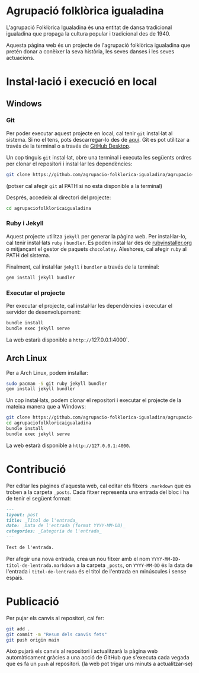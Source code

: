 # Agrupació folklòrica igualadina
L'agrupació Folklòrica Igualadina és una entitat de dansa tradicional igualadina que propaga la cultura popular i tradicional des de 1940.

Aquesta pàgina web és un projecte de l'agrupació folklòrica igualadina que pretén donar a conèixer la seva història, les seves danses i les seves actuacions.

# Instal·lació i execució en local
## Windows
### Git
Per poder executar aquest projecte en local, cal tenir `git` instal·lat al sistema. Si no el tens, pots descarregar-lo des de [aquí](https://git-scm.com/downloads). Git es pot utilitzar a través de la terminal o a través de [GitHub Desktop](https://desktop.github.com/).

Un cop tinguis `git` instal·lat, obre una terminal i executa les següents ordres per clonar el repositori i instal·lar les dependències:

```bash
git clone https://github.com/agrupacio-folklorica-igualadina/agrupacio-folklorica-igualadina.github.io.git agrupaciofolkloricaigualadina
```

(potser cal afegir `git` al PATH si no està disponible a la terminal)

Després, accedeix al directori del projecte:

```bash
cd agrupaciofolkloricaigualadina
```

### Ruby i Jekyll
Aquest projecte utilitza `jekyll` per generar la pàgina web. Per instal·lar-lo, cal tenir instal·lats `ruby` i `bundler`. Es poden instal·lar des de [rubyinstaller.org](https://rubyinstaller.org/downloads/) o mitjançant el gestor de paquets `chocolatey`. Aleshores, cal afegir `ruby` al PATH del sistema.

Finalment, cal instal·lar `jekyll` i `bundler` a través de la terminal:

```bash
gem install jekyll bundler
```

### Executar el projecte
Per executar el projecte, cal instal·lar les dependències i executar el servidor de desenvolupament:

```bash
bundle install
bundle exec jekyll serve
```

La web estarà disponible a `http://`127.0.0.1:4000`.

## Arch Linux
Per a Arch Linux, podem installar:

```bash
sudo pacman -S git ruby jekyll bundler
gem install jekyll bundler
```

Un cop instal·lats, podem clonar el repositori i executar el projecte de la mateixa manera que a Windows:

```bash
git clone https://github.com/agrupacio-folklorica-igualadina/agrupacio-folklorica-igualadina.github.io.git agrupaciofolkloricaigualadina
cd agrupaciofolkloricaigualadina
bundle install
bundle exec jekyll serve
```

La web estarà disponible a `http://127.0.0.1:4000`.

# Contribució
Per editar les pàgines d'aquesta web, cal editar els fitxers `.markdown` que es troben a la carpeta `_posts`. Cada fitxer representa una entrada del bloc i ha de tenir el següent format:

```markdown
---
layout: post
title: _Títol de l'entrada_
date: _Data de l'entrada (format YYYY-MM-DD)_
categories: _Categoria de l'entrada_
---

Text de l'entrada.
```

Per afegir una nova entrada, crea un nou fitxer amb el nom `YYYY-MM-DD-titol-de-lentrada.markdown` a la carpeta `_posts`, on `YYYY-MM-DD` és la data de l'entrada i `titol-de-lentrada` és el títol de l'entrada en minúscules i sense espais.

# Publicació
Per pujar els canvis al repositori, cal fer:

```bash
git add .
git commit -m "Resum dels canvis fets"
git push origin main
```

Això pujarà els canvis al repositori i actualitzarà la pàgina web automàticament gràcies a una acció de GitHub que s'executa cada vegada que es fa un `push` al repositori. (la web pot trigar uns minuts a actualitzar-se)

